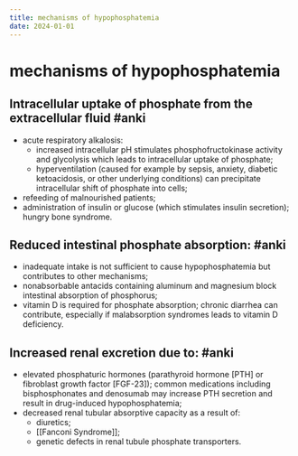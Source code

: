 ```yaml
---
title: mechanisms of hypophosphatemia
date: 2024-01-01
---
```

# mechanisms of hypophosphatemia

## Intracellular uptake of phosphate from the extracellular fluid #anki
- acute respiratory alkalosis:
	- increased intracellular pH stimulates phosphofructokinase activity and glycolysis which leads to intracellular uptake of phosphate;
	- hyperventilation (caused for example by sepsis, anxiety, diabetic ketoacidosis, or other underlying conditions) can precipitate intracellular shift of phosphate into cells;
- refeeding of malnourished patients;
- administration of insulin or glucose (which stimulates insulin secretion);
hungry bone syndrome.

## Reduced intestinal phosphate absorption: #anki
- inadequate intake is not sufficient to cause hypophosphatemia but contributes to other mechanisms;
- nonabsorbable antacids containing aluminum and magnesium block intestinal absorption of phosphorus;
- vitamin D is required for phosphate absorption; chronic diarrhea can contribute, especially if malabsorption syndromes leads to vitamin D deficiency.

## Increased renal excretion due to: #anki
- elevated phosphaturic hormones (parathyroid hormone [PTH] or fibroblast growth factor [FGF-23]); common medications including bisphosphonates and denosumab may increase PTH secretion and result in drug-induced hypophosphatemia;
- decreased renal tubular absorptive capacity as a result of:
	- diuretics;
	- [[Fanconi Syndrome]];
	- genetic defects in renal tubule phosphate transporters.

